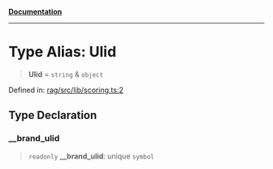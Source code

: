 [**Documentation**](../../../README.md)

***

# Type Alias: Ulid

> **Ulid** = `string` & `object`

Defined in: [rag/src/lib/scoring.ts:2](https://github.com/ceponatia/roler/blob/3285898e6e20febeb11523af0dddefd8f892e902/packages/rag/src/lib/scoring.ts#L2)

## Type Declaration

### \_\_brand\_ulid

> `readonly` **\_\_brand\_ulid**: unique `symbol`
